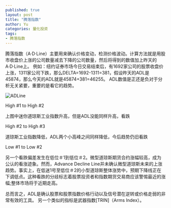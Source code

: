 ```yaml
---
published: true
layout: post
title: "腾落指数"
author: Yu
categories: 量化投资
tags:
- 腾落指数
---
```


腾落指数（A·D·Line）主要用来确认价格变动，检测价格波动。计算方法就是用股市收盘价上涨的公司数量减去下降的公司数量，然后将得到的数值加上昨天的A·D·Line上。
例如：纽约证券市场今日交易结束后，有1692家公司的股票收盘价上涨，1311家公司下跌，那么DELTA=1692-1311=381，假设昨天的ADL是45874，那么今天的ADL就是45874+381=46255。
ADL数值是正还是负对于分析无关紧要，重要的是看它的趋势。

![ADLine](http://i.imgur.com/XkvmJRO.gif)

High \#1 to High \#2

上图中迷你道琼斯工业指数升高，但是ADL没能同样升高，看跌

High \#2 to High \#3

道琼斯工业指数降低，ADL两个小高峰之间同样降低，今后趋势仍旧看跌

Low \#1 to Low \#2

另一个看跌偏差发生在低位＃1到低位＃2。微型道琼斯期货合约涨幅较高，成为公认的看涨迹象。然而，Advance Decline Line并未确认微型道琼斯未来的上涨趋势。事实上，在低迷1号至低位＃2的小型道琼斯整体涨势中，预期下降线正在下调低点。这种看跌的分歧标志着股票投资者和指数期货交易商应该警惕最近的涨幅;整体市场将于近期走高。

总而言之，ADL是确认股票和股票指数价格行动以及信号潜在逆转或价格走弱的非常有效的工具。 另一个类似的指标是武器指数[TRIN]（Arms Index）。
